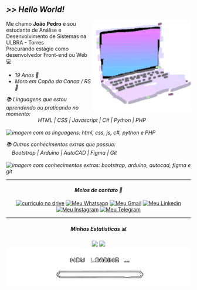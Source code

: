 ## <em> >> Hello World! </em>

<img src="./imagens/notebookGif-crop.gif" alt="gif computador com glitch" min-width="270px" max-width="270px" width="270px" align="right">

<p align="left"> 
Me chamo <b>João Pedro</b> e sou estudante de Análise e Desenvolvimento de Sistemas na ULBRA - Torres <br>
Procurando estágio como desenvolvedor Front-end ou Web💻
</p>

<p align="left">
 <em> 
   
* 19 Anos  🎂 <br>
* Moro em Capão da Canoa / RS  📍 <br>
 
</p>

 <p align="left">
  📚 Linguagens que estou aprendendo ou praticando no momento: <br>
  &nbsp;&nbsp;&nbsp;&nbsp;&nbsp;&nbsp;&nbsp;&nbsp;&nbsp;&nbsp;&nbsp;&nbsp;&nbsp;&nbsp;&nbsp;&nbsp;&nbsp;&nbsp;&nbsp;&nbsp;&nbsp; HTML | CSS | Javascript | C# | Python | PHP <br>
  &nbsp;&nbsp;&nbsp;&nbsp;&nbsp;&nbsp;&nbsp;&nbsp;&nbsp;&nbsp;&nbsp;&nbsp;&nbsp;&nbsp;&nbsp;&nbsp;&nbsp;&nbsp;&nbsp;&nbsp;&nbsp;&nbsp;&nbsp;&nbsp;&nbsp;&nbsp;&nbsp;&nbsp;&nbsp;&nbsp;&nbsp;&nbsp;&nbsp;&nbsp;&nbsp;
  <img alt="imagem com as linguagens: html, css, js, c#, python e PHP" height="25px" src="https://skillicons.dev/icons?i=html,css,js,cs,py,php">
</p>  

<p align="left">
  📚 Outros conhecimentos extras que possuo: <br>
  &nbsp;&nbsp;&nbsp; Bootstrap | Arduino | AutoCAD | Figma | Git <br>
  &nbsp;&nbsp;&nbsp;&nbsp;&nbsp;&nbsp;&nbsp;&nbsp;&nbsp;&nbsp;&nbsp;&nbsp;&nbsp;&nbsp;&nbsp;&nbsp;&nbsp;&nbsp;&nbsp;&nbsp;&nbsp;
  <img alt="imagem com conhecimentos extras: bootstrap, arduino, autocad, figma e git" height="25px" src="https://skillicons.dev/icons?i=bootstrap,arduino,autocad,figma,git">
</p>

</em>
<hr>

<div align="center" >
 
#### <em> Meios de contato 📩 </em>
<div align="center">
  <a href ="https://drive.google.com/file/d/18j1s0ZHgSPYo3rPWyiCZTuk8Fy4h3lCP/view?usp=sharing" target="_blank"><img alt="curriculo no drive" src="https://img.shields.io/badge/Curriculo-8A2BE2?style=for-the-badge&logo=document&logoColor=white" target="_blank"></a>
  <a href ="https://api.whatsapp.com/send?phone=5198557211&text=Oi%20Jo%C3%A3o,%20vim%20pelo%20seu%20Github!"><img alt="Meu Whatsapp" src="https://img.shields.io/badge/WhatsApp-25D366?style=for-the-badge&logo=whatsapp&logoColor=white" target="_blank"></a>
  <a href ="mailto:pedjoness28@gmail.com?subject=Ol%C3%A1!"><img alt="Meu Gmail" src="https://img.shields.io/badge/Gmail-D14836?style=for-the-badge&logo=gmail&logoColor=white" target="_blank"></a>
  <a href ="https://www.linkedin.com/in/xjoaopedro/"><img alt="Meu Linkedin" src="https://img.shields.io/badge/LinkedIn-0077B5?style=for-the-badge&logo=linkedin&logoColor=white" target="_blank"></a>
  <a href ="https://www.instagram.com/xjoaopedro__/"><img alt="Meu Instagram" src="https://img.shields.io/badge/Instagram-E4405F?style=for-the-badge&logo=instagram&logoColor=white" target="_blank"></a>
  <a href ="https://t.me/xJoaoPedrox"><img alt="Meu Telegram" src="https://img.shields.io/badge/Telegram-2CA5E0?style=for-the-badge&logo=telegram&logoColor=white" target="_blank"></a>
</div>
</div>

<hr>
<div align="center" >
 
#### <em> Minhas Estatísticas 📊 </em>
<img height="160cm" src="https://github-readme-stats.vercel.app/api?username=xJoaoPedro&count_private=true&show_icons=true&theme=tokyonight" />
<img height="160cm" src="https://github-readme-stats.vercel.app/api/top-langs?username=xJoaoPedro&layout=compact&theme=tokyonight" />
</div>

<div align="center">
<img src="./imagens/loading.gif" alt="gif de barra de loading">

